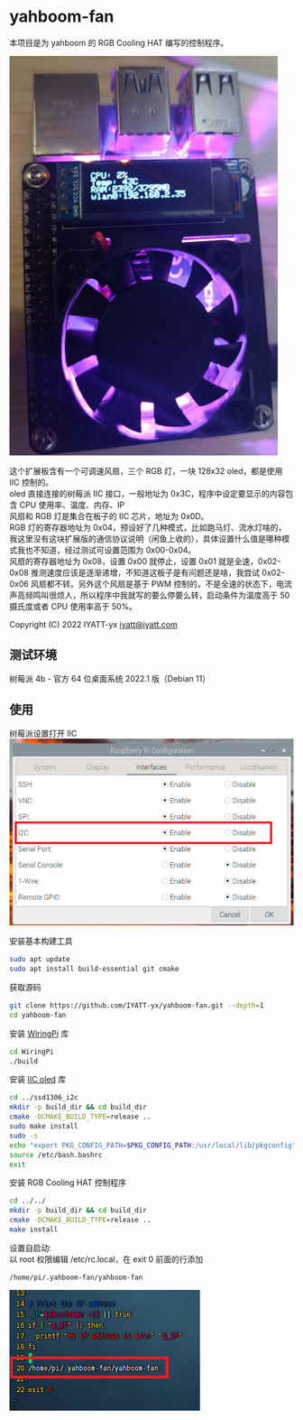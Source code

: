# yahboom-fan
本项目是为 yahboom 的 RGB Cooling HAT 编写的控制程序。  

![](res/show.png)

这个扩展板含有一个可调速风扇，三个 RGB 灯，一块 128x32 oled，都是使用 IIC 控制的。  
oled 直接连接的树莓派 IIC 接口，一般地址为 0x3C，程序中设定要显示的内容包含 CPU 使用率、温度、内存、IP  
风扇和 RGB 灯是集合在板子的 IIC 芯片，地址为 0x0D。  
RGB 灯的寄存器地址为 0x04，预设好了几种模式，比如跑马灯、流水灯啥的，我这里没有这块扩展版的通信协议说明（闲鱼上收的），具体设置什么值是哪种模式我也不知道，经过测试可设置范围为 0x00-0x04。  
风扇的寄存器地址为 0x08，设置 0x00 就停止，设置 0x01 就是全速，0x02-0x08 推测速度应该是逐渐递增，不知道这板子是有问题还是啥，我尝试 0x02-0x06 风扇都不转。另外这个风扇是基于 PWM 控制的，不是全速的状态下，电流声高频鸣叫很烦人，所以程序中我就写的要么停要么转，启动条件为温度高于 50 摄氏度或者 CPU 使用率高于 50%。  

Copyright (C) 2022 IYATT-yx iyatt@iyatt.com

## 测试环境
树莓派 4b - 官方 64 位桌面系统 2022.1 版（Debian 11）  

## 使用  

树莓派设置打开 IIC  
![open IIC](res/open-IIC.png)

安装基本构建工具
```bash
sudo apt update
sudo apt install build-essential git cmake
```

获取源码
```bash
git clone https://github.com/IYATT-yx/yahboom-fan.git --depth=1
cd yahboom-fan
```

安装 [WiringPi](https://github.com/WiringPi/WiringPi) 库
```bash
cd WiringPi
./build
```

安装 [IIC oled](https://github.com/IYATT-yx/ssd1306_i2c) 库
```bash
cd ../ssd1306_i2c
mkdir -p build_dir && cd build_dir
cmake -DCMAKE_BUILD_TYPE=release ..
sudo make install
sudo -s
echo "export PKG_CONFIG_PATH=$PKG_CONFIG_PATH:/usr/local/lib/pkgconfig" >> /etc/bash.bashrc
source /etc/bash.bashrc
exit
```

安装 RGB Cooling HAT 控制程序  
```bash
cd ../../
mkdir -p build_dir && cd build_dir
cmake -DCMAKE_BUILD_TYPE=release ..
make install
```

设置自启动:  
以 root 权限编辑 /etc/rc.local，在 exit 0 前面的行添加  
```bash
/home/pi/.yahboom-fan/yahboom-fan
```
![](res/set-start.png)
